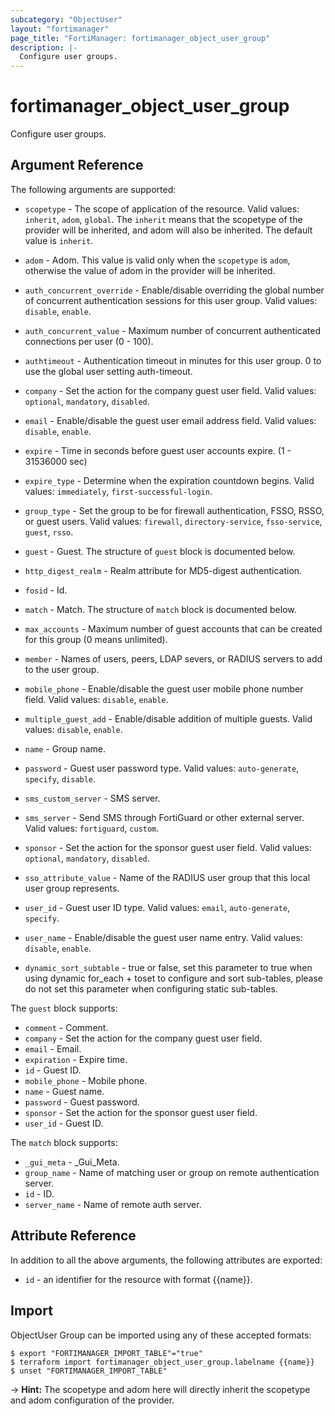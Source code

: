 ```yaml
---
subcategory: "ObjectUser"
layout: "fortimanager"
page_title: "FortiManager: fortimanager_object_user_group"
description: |-
  Configure user groups.
---
```


# fortimanager_object_user_group
Configure user groups.

## Argument Reference


The following arguments are supported:

* `scopetype` - The scope of application of the resource. Valid values: `inherit`, `adom`, `global`. The `inherit` means that the scopetype of the provider will be inherited, and adom will also be inherited. The default value is `inherit`.
* `adom` - Adom. This value is valid only when the `scopetype` is `adom`, otherwise the value of adom in the provider will be inherited.

* `auth_concurrent_override` - Enable/disable overriding the global number of concurrent authentication sessions for this user group. Valid values: `disable`, `enable`.

* `auth_concurrent_value` - Maximum number of concurrent authenticated connections per user (0 - 100).
* `authtimeout` - Authentication timeout in minutes for this user group. 0 to use the global user setting auth-timeout.
* `company` - Set the action for the company guest user field. Valid values: `optional`, `mandatory`, `disabled`.

* `email` - Enable/disable the guest user email address field. Valid values: `disable`, `enable`.

* `expire` - Time in seconds before guest user accounts expire. (1 - 31536000 sec)
* `expire_type` - Determine when the expiration countdown begins. Valid values: `immediately`, `first-successful-login`.

* `group_type` - Set the group to be for firewall authentication, FSSO, RSSO, or guest users. Valid values: `firewall`, `directory-service`, `fsso-service`, `guest`, `rsso`.

* `guest` - Guest. The structure of `guest` block is documented below.
* `http_digest_realm` - Realm attribute for MD5-digest authentication.
* `fosid` - Id.
* `match` - Match. The structure of `match` block is documented below.
* `max_accounts` - Maximum number of guest accounts that can be created for this group (0 means unlimited).
* `member` - Names of users, peers, LDAP severs, or RADIUS servers to add to the user group.
* `mobile_phone` - Enable/disable the guest user mobile phone number field. Valid values: `disable`, `enable`.

* `multiple_guest_add` - Enable/disable addition of multiple guests. Valid values: `disable`, `enable`.

* `name` - Group name.
* `password` - Guest user password type. Valid values: `auto-generate`, `specify`, `disable`.

* `sms_custom_server` - SMS server.
* `sms_server` - Send SMS through FortiGuard or other external server. Valid values: `fortiguard`, `custom`.

* `sponsor` - Set the action for the sponsor guest user field. Valid values: `optional`, `mandatory`, `disabled`.

* `sso_attribute_value` - Name of the RADIUS user group that this local user group represents.
* `user_id` - Guest user ID type. Valid values: `email`, `auto-generate`, `specify`.

* `user_name` - Enable/disable the guest user name entry. Valid values: `disable`, `enable`.

* `dynamic_sort_subtable` - true or false, set this parameter to true when using dynamic for_each + toset to configure and sort sub-tables, please do not set this parameter when configuring static sub-tables.

The `guest` block supports:

* `comment` - Comment.
* `company` - Set the action for the company guest user field.
* `email` - Email.
* `expiration` - Expire time.
* `id` - Guest ID.
* `mobile_phone` - Mobile phone.
* `name` - Guest name.
* `password` - Guest password.
* `sponsor` - Set the action for the sponsor guest user field.
* `user_id` - Guest ID.

The `match` block supports:

* `_gui_meta` - _Gui_Meta.
* `group_name` - Name of matching user or group on remote authentication server.
* `id` - ID.
* `server_name` - Name of remote auth server.


## Attribute Reference

In addition to all the above arguments, the following attributes are exported:
* `id` - an identifier for the resource with format {{name}}.

## Import

ObjectUser Group can be imported using any of these accepted formats:
```
$ export "FORTIMANAGER_IMPORT_TABLE"="true"
$ terraform import fortimanager_object_user_group.labelname {{name}}
$ unset "FORTIMANAGER_IMPORT_TABLE"
```
-> **Hint:** The scopetype and adom here will directly inherit the scopetype and adom configuration of the provider.
